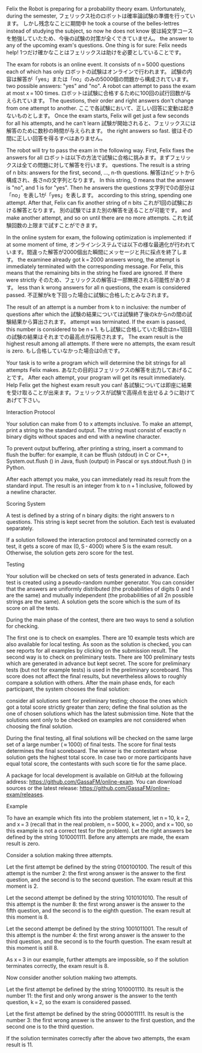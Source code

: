 Felix the Robot is preparing for a probability theory exam. Unfortunately, during the semester, 
フェリックス社のロボットは確率論試験の準備を行っています。 しかし残念なことに期間中
he took a course of the belles-lettres instead of studying the subject, so now he does not know 
彼は純文学コースを勉強していたため、今後の試験の対策が全くできていません。
the answer to any of the upcoming exam's questions. One thing is for sure: Felix needs help!
1つだけ確かなことはフェリックスは助けを必要としていることです。

The exam for robots is an online event. It consists of n = 5000 questions each of which has only 
ロボットの試験はオンラインで行われます。 試験の内容は解答が「yes」または「no」のみの5000個の問題から構成されています。
two possible answers: "yes" and "no". A robot can attempt to pass the exam at most x = 100 times. 
ロボットは試験に合格するために100回の試行回数が与えられています。
The questions, their order and right answers don't change from one attempt to another. 
ここで各試験において、正しい回答に変動は起きないものとします。
Once the exam starts, Felix will get just a few seconds for all his attempts, and he can't learn 
試験が開始されると、フェリックスには解答のために数秒の時間が与えられます。
the right answers so fast.
彼はその間に正しい回答を得るすべはありません。

The robot will try to pass the exam in the following way. First, Felix fixes the answers for all 
ロボットは以下の方法で試験に合格に挑みます。まずフェリックスは全ての問題に対して解答を行います。
questions. The result is a string of n bits: answers for the first, second, ..., n-th questions. 
解答はnビットから構成され、長さnの文字列となります。
In this string, 0 means that the answer is "no", and 1 is for "yes". Then he answers the questions 
文字列で0の部分は「no」を表し1が「yes」を表します。
according to this string, spending one attempt. After that, Felix can fix another string of n bits 
これが1回の試験における解答となります。 別の試験ではまた別の解答を送ることが可能です。
and make another attempt, and so on until there are no more attempts.
これを試験回数の上限まで試すことができます。

In the online system for exam, the following optimization is implemented: if at some moment of time, 
オンラインシステムでは以下の様な最適化が行われています。間違った解答が2000個出た瞬間にメッセージと共に採点を終了します。
the examinee already got k = 2000 answers wrong, the attempt is immediately terminated with the corresponding message. 
For Felix, this means that the remaining bits in the string he fixed are ignored. If there were strictly 
そのため、フェリックスの解答は一部無視される可能性があります。
less than k wrong answers for all n questions, the exam is considered passed.
不正解がkを下回った場合に試験に合格したとみなされます。

The result of an attempt is a number from k to n inclusive: the number of questions after which the 
試験の結果については試験終了後のkからnの間の試験結果から算出されます。
attempt was terminated. If the exam is passed, this number is considered to be n + 1. 
もし試験に合格していた場合はn+1回目の試験の結果はそれまでの最高点が採用されます。
The exam result is the highest result among all attempts. If there were no attempts, the exam result is zero.
もし合格していなかった場合は0点です。

Your task is to write a program which will determine the bit strings for all attempts Felix makes. 
あなたの目的はフェリックスの解答を出力してあげることです。
After each attempt, your program will get its result immediately. Help Felix get the highest exam result you can!
各試験については即座に結果を受け取ることが出来ます。フェリックスが試験で高得点を出せるように助けてあげて下さい。

Interaction Protocol

Your solution can make from 0 to x attempts inclusive. To make an attempt, print a string to the standard output. 
The string must consist of exactly n binary digits without spaces and end with a newline character.

To prevent output buffering, after printing a string, insert a command to flush the buffer: for example, it can be fflush (stdout) in C or C++, System.out.flush () in Java, flush (output) in Pascal or sys.stdout.flush () in Python.

After each attempt you make, you can immediately read its result from the standard input. The result is an integer from k to n + 1 inclusive, followed by a newline character.

Scoring System

A test is defined by a string of n binary digits: the right answers to n questions. This string is kept secret from the solution. Each test is evaluated separately.

If a solution followed the interaction protocol and terminated correctly on a test, it gets a score of max (0, S - 4000) where S is the exam result. Otherwise, the solution gets zero score for the test.

Testing

Your solution will be checked on sets of tests generated in advance. Each test is created using a pseudo-random number generator. You can consider that the answers are uniformly distributed (the probabilities of digits 0 and 1 are the same) and mutually independent (the probabilities of all 2n possible strings are the same). A solution gets the score which is the sum of its score on all the tests.

During the main phase of the contest, there are two ways to send a solution for checking.

The first one is to check on examples. There are 10 example tests which are also available for local testing. As soon as the solution is checked, you can see reports for all examples by clicking on the submission result.
The second way is to check on preliminary tests. There are 100 preliminary tests which are generated in advance but kept secret. The score for preliminary tests (but not for example tests) is used in the preliminary scoreboard. This score does not affect the final results, but nevertheless allows to roughly compare a solution with others.
After the main phase ends, for each participant, the system chooses the final solution:

consider all solutions sent for preliminary testing;
choose the ones which got a total score strictly greater than zero;
define the final solution as the one of chosen solutions which has the latest submission time.
Note that the solutions sent only to be checked on examples are not considered when choosing the final solution.

During the final testing, all final solutions will be checked on the same large set of a large number ( ≈ 1000) of final tests. The score for final tests determines the final scoreboard. The winner is the contestant whose solution gets the highest total score. In case two or more participants have equal total score, the contestants with such score tie for the same place.

A package for local development is available on GitHub at the following address: https://github.com/GassaFM/online-exam. You can download sources or the latest release: https://github.com/GassaFM/online-exam/releases.

Example

To have an example which fits into the problem statement, let n = 10, k = 2, and x = 3 (recall that in the real problem, n = 5000, k = 2000, and x = 100, so this example is not a correct test for the problem). Let the right answers be defined by the string 1010001111. Before any attempts are made, the exam result is zero.

Consider a solution making three attempts.

Let the first attempt be defined by the string 0100100100. The result of this attempt is the number 2: the first wrong answer is the answer to the first question, and the second is to the second question. The exam result at this moment is 2.

Let the second attempt be defined by the string 1010101010. The result of this attempt is the number 8: the first wrong answer is the answer to the fifth question, and the second is to the eighth question. The exam result at this moment is 8.

Let the second attempt be defined by the string 1001011001. The result of this attempt is the number 4: the first wrong answer is the answer to the third question, and the second is to the fourth question. The exam result at this moment is still 8.

As x = 3 in our example, further attempts are impossible, so if the solution terminates correctly, the exam result is 8.

Now consider another solution making two attempts.

Let the first attempt be defined by the string 1010001110. Its result is the number 11: the first and only wrong answer is the answer to the tenth question, k = 2, so the exam is considered passed.

Let the first attempt be defined by the string 0000011111. Its result is the number 3: the first wrong answer is the answer to the first question, and the second one is to the third question.

If the solution terminates correctly after the above two attempts, the exam result is 11.
